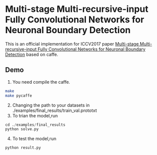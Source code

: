 # Multi-stage Multi-recursive-input Fully Convolutional Networks for Neuronal Boundary Detection
This is an official implementation for ICCV2017 paper [Multi-stage Multi-recursive-input Fully Convolutional Networks for Neuronal Boundary Detection](http://xueshu.baidu.com/s?wd=paperuri%3A%28c23476cd2c605dfdb62cc4c1bbb1094a%29&filter=sc_long_sign&tn=SE_xueshusource_2kduw22v&sc_vurl=http%3A%2F%2Farxiv.org%2Fabs%2F1703.08493&ie=utf-8&sc_us=4634636395865895406) based on caffe.

## Demo
  1. You need compile the caffe.
   ```Bash
   make
   make pycaffe
   ```  
  2. Changing the path to your datasets in ./examples/final_results/train_val.prototxt
  3. To trian the model,run
   ```python
   cd ./examples/final_results
   python solve.py
   ```
  4. To test the model,run
   ```python
   python result.py
   ```
